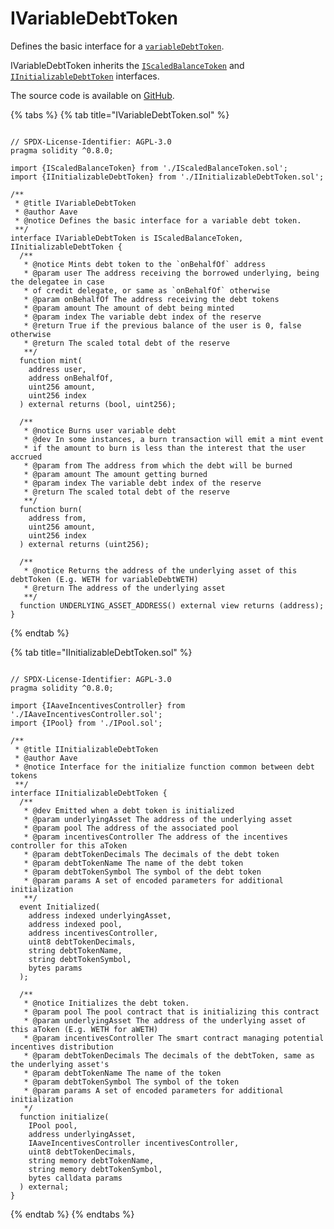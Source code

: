 # IVariableDebtToken

Defines the basic interface for a [`variableDebtToken`](../protocol/tokenization/debttokens/variabledebttoken.md).

IVariableDebtToken inherits the [`IScaledBalanceToken`](https://github.com/aave/aave-v3-core/blob/master/contracts/interfaces/IScaledBalanceToken.sol) and [`IInitializableDebtToken`](https://github.com/aave/aave-v3-core/blob/master/contracts/interfaces/IInitializableDebtToken.sol) interfaces.

The source code is available on [GitHub](https://github.com/aave/aave-v3-core/blob/master/contracts/interfaces/IVariableDebtToken.sol).

{% tabs %}
{% tab title="IVariableDebtToken.sol" %}
```solidity

// SPDX-License-Identifier: AGPL-3.0
pragma solidity ^0.8.0;

import {IScaledBalanceToken} from './IScaledBalanceToken.sol';
import {IInitializableDebtToken} from './IInitializableDebtToken.sol';

/**
 * @title IVariableDebtToken
 * @author Aave
 * @notice Defines the basic interface for a variable debt token.
 **/
interface IVariableDebtToken is IScaledBalanceToken, IInitializableDebtToken {
  /**
   * @notice Mints debt token to the `onBehalfOf` address
   * @param user The address receiving the borrowed underlying, being the delegatee in case
   * of credit delegate, or same as `onBehalfOf` otherwise
   * @param onBehalfOf The address receiving the debt tokens
   * @param amount The amount of debt being minted
   * @param index The variable debt index of the reserve
   * @return True if the previous balance of the user is 0, false otherwise
   * @return The scaled total debt of the reserve
   **/
  function mint(
    address user,
    address onBehalfOf,
    uint256 amount,
    uint256 index
  ) external returns (bool, uint256);

  /**
   * @notice Burns user variable debt
   * @dev In some instances, a burn transaction will emit a mint event
   * if the amount to burn is less than the interest that the user accrued
   * @param from The address from which the debt will be burned
   * @param amount The amount getting burned
   * @param index The variable debt index of the reserve
   * @return The scaled total debt of the reserve
   **/
  function burn(
    address from,
    uint256 amount,
    uint256 index
  ) external returns (uint256);

  /**
   * @notice Returns the address of the underlying asset of this debtToken (E.g. WETH for variableDebtWETH)
   * @return The address of the underlying asset
   **/
  function UNDERLYING_ASSET_ADDRESS() external view returns (address);
}

```
{% endtab %}

{% tab title="IInitializableDebtToken.sol" %}
```solidity

// SPDX-License-Identifier: AGPL-3.0
pragma solidity ^0.8.0;

import {IAaveIncentivesController} from './IAaveIncentivesController.sol';
import {IPool} from './IPool.sol';

/**
 * @title IInitializableDebtToken
 * @author Aave
 * @notice Interface for the initialize function common between debt tokens
 **/
interface IInitializableDebtToken {
  /**
   * @dev Emitted when a debt token is initialized
   * @param underlyingAsset The address of the underlying asset
   * @param pool The address of the associated pool
   * @param incentivesController The address of the incentives controller for this aToken
   * @param debtTokenDecimals The decimals of the debt token
   * @param debtTokenName The name of the debt token
   * @param debtTokenSymbol The symbol of the debt token
   * @param params A set of encoded parameters for additional initialization
   **/
  event Initialized(
    address indexed underlyingAsset,
    address indexed pool,
    address incentivesController,
    uint8 debtTokenDecimals,
    string debtTokenName,
    string debtTokenSymbol,
    bytes params
  );

  /**
   * @notice Initializes the debt token.
   * @param pool The pool contract that is initializing this contract
   * @param underlyingAsset The address of the underlying asset of this aToken (E.g. WETH for aWETH)
   * @param incentivesController The smart contract managing potential incentives distribution
   * @param debtTokenDecimals The decimals of the debtToken, same as the underlying asset's
   * @param debtTokenName The name of the token
   * @param debtTokenSymbol The symbol of the token
   * @param params A set of encoded parameters for additional initialization
   */
  function initialize(
    IPool pool,
    address underlyingAsset,
    IAaveIncentivesController incentivesController,
    uint8 debtTokenDecimals,
    string memory debtTokenName,
    string memory debtTokenSymbol,
    bytes calldata params
  ) external;
}

```
{% endtab %}
{% endtabs %}
